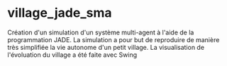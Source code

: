 # village_jade_sma
Création d'un simulation d'un système multi-agent à l'aide de la programmation JADE. La simulation a pour but de reproduire de manière très simplifiée la vie autonome d'un petit village. La visualisation de l'évoluation du village a été faite avec Swing 
